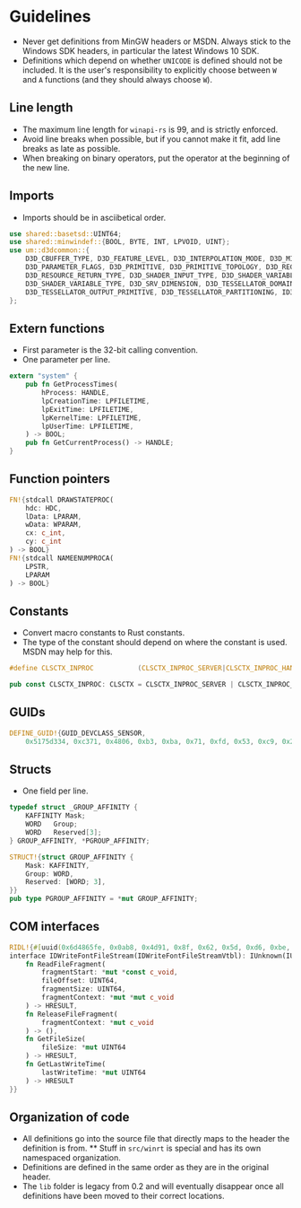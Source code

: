 # Guidelines

* Never get definitions from MinGW headers or MSDN. Always stick to the Windows SDK headers, in particular the latest Windows 10 SDK.
* Definitions which depend on whether `UNICODE` is defined should not be included. It is the user's responsibility to explicitly choose between `W` and `A` functions (and they should always choose `W`).

## Line length

* The maximum line length for `winapi-rs` is 99, and is strictly enforced.
* Avoid line breaks when possible, but if you cannot make it fit, add line breaks as late as possible.
* When breaking on binary operators, put the operator at the beginning of the new line.

## Imports

* Imports should be in asciibetical order.

```Rust
use shared::basetsd::UINT64;
use shared::minwindef::{BOOL, BYTE, INT, LPVOID, UINT};
use um::d3dcommon::{
    D3D_CBUFFER_TYPE, D3D_FEATURE_LEVEL, D3D_INTERPOLATION_MODE, D3D_MIN_PRECISION, D3D_NAME,
    D3D_PARAMETER_FLAGS, D3D_PRIMITIVE, D3D_PRIMITIVE_TOPOLOGY, D3D_REGISTER_COMPONENT_TYPE,
    D3D_RESOURCE_RETURN_TYPE, D3D_SHADER_INPUT_TYPE, D3D_SHADER_VARIABLE_CLASS,
    D3D_SHADER_VARIABLE_TYPE, D3D_SRV_DIMENSION, D3D_TESSELLATOR_DOMAIN,
    D3D_TESSELLATOR_OUTPUT_PRIMITIVE, D3D_TESSELLATOR_PARTITIONING, ID3DBlob,
};
```

## Extern functions

* First parameter is the 32-bit calling convention.
* One parameter per line.

```Rust
extern "system" {
    pub fn GetProcessTimes(
        hProcess: HANDLE,
        lpCreationTime: LPFILETIME,
        lpExitTime: LPFILETIME,
        lpKernelTime: LPFILETIME,
        lpUserTime: LPFILETIME,
    ) -> BOOL;
    pub fn GetCurrentProcess() -> HANDLE;
}
```

## Function pointers

```Rust
FN!{stdcall DRAWSTATEPROC(
    hdc: HDC,
    lData: LPARAM,
    wData: WPARAM,
    cx: c_int,
    cy: c_int
) -> BOOL}
FN!{stdcall NAMEENUMPROCA(
    LPSTR,
    LPARAM
) -> BOOL}
```

## Constants

* Convert macro constants to Rust constants.
* The type of the constant should depend on where the constant is used. MSDN may help for this.

```C
#define CLSCTX_INPROC           (CLSCTX_INPROC_SERVER|CLSCTX_INPROC_HANDLER)
```
```Rust
pub const CLSCTX_INPROC: CLSCTX = CLSCTX_INPROC_SERVER | CLSCTX_INPROC_HANDLER;
```

## GUIDs

```Rust
DEFINE_GUID!{GUID_DEVCLASS_SENSOR,
    0x5175d334, 0xc371, 0x4806, 0xb3, 0xba, 0x71, 0xfd, 0x53, 0xc9, 0x25, 0x8d}
```

## Structs

* One field per line.

```C
typedef struct _GROUP_AFFINITY {
    KAFFINITY Mask;
    WORD   Group;
    WORD   Reserved[3];
} GROUP_AFFINITY, *PGROUP_AFFINITY;
```
```Rust
STRUCT!{struct GROUP_AFFINITY {
    Mask: KAFFINITY,
    Group: WORD,
    Reserved: [WORD; 3],
}}
pub type PGROUP_AFFINITY = *mut GROUP_AFFINITY;
```

## COM interfaces

```Rust
RIDL!{#[uuid(0x6d4865fe, 0x0ab8, 0x4d91, 0x8f, 0x62, 0x5d, 0xd6, 0xbe, 0x34, 0xa3, 0xe0)]
interface IDWriteFontFileStream(IDWriteFontFileStreamVtbl): IUnknown(IUnknownVtbl) {
    fn ReadFileFragment(
        fragmentStart: *mut *const c_void,
        fileOffset: UINT64,
        fragmentSize: UINT64,
        fragmentContext: *mut *mut c_void
    ) -> HRESULT,
    fn ReleaseFileFragment(
        fragmentContext: *mut c_void
    ) -> (),
    fn GetFileSize(
        fileSize: *mut UINT64
    ) -> HRESULT,
    fn GetLastWriteTime(
        lastWriteTime: *mut UINT64
    ) -> HRESULT
}}
```

## Organization of code

* All definitions go into the source file that directly maps to the header the definition is from.
** Stuff in `src/winrt` is special and has its own namespaced organization.
* Definitions are defined in the same order as they are in the original header.
* The `lib` folder is legacy from 0.2 and will eventually disappear once all definitions have been moved to their correct locations.
